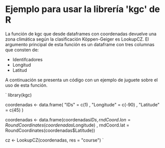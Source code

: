 # Ejemplo para usar la librería 'kgc' de R   

La función de kgc que desde dataframes con coordenadas devuelve una zona climática según la clasificación Köppen-Geiger es LookupCZ. El argumento principal de esta función es un dataframe con tres columnas que consten de: 

  * Identifcadores
  * Longitud 
  * Latitud 

A continuación se presenta un código con un ejemplo de juguete sobre el uso de esta función.

` library(kgc)

coordenadas <- data.frame( "IDs" = c(1) , "Longitude" = c(-90) , "Latitude" = c(45) )

coordenadas <- data.frame(coordenadas$IDs , rndCoord.lon = RoundCoordinates(coordenadas$Longitude) , rndCoord.lat = RoundCoordinates(coordenadas$Latitude))

cz <- LookupCZ(coordenadas, res = "course") `
